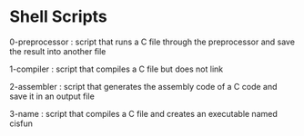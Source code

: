 <h1>Shell Scripts</h1>
<p>0-preprocessor : script that runs a C file through the preprocessor and save the result into another file<br>
<p>1-compiler : script that compiles a C file but does not link<br>
<p>2-assembler : script that generates the assembly code of a C code and save it in an output file<br>
<p>3-name : script that compiles a C file and creates an executable named cisfun<br>
